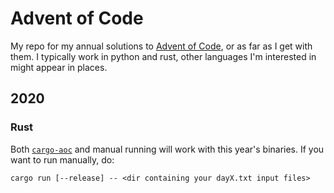 # Advent of Code

My repo for my annual solutions to [Advent of Code](https://adventofcode.com/), or as far as I get with them.
I typically work in python and rust, other languages I'm interested in might appear in places.

## 2020

### Rust

Both [`cargo-aoc`](https://crates.io/crates/cargo-aoc) and manual running will work with this year's binaries.
If you want to run manually, do:

```
cargo run [--release] -- <dir containing your dayX.txt input files>
```
